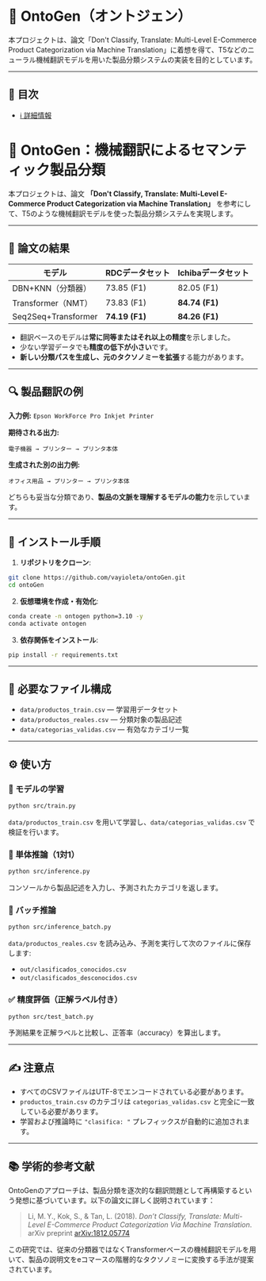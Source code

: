 # 🧠 OntoGen（オントジェン）

本プロジェクトは、論文「Don't Classify, Translate: Multi-Level E-Commerce Product Categorization via Machine Translation」に着想を得て、T5などのニューラル機械翻訳モデルを用いた製品分類システムの実装を目的としています。

---

## 🧭 目次

* [ℹ️ 詳細情報](/docs/model.md)

# 🧠 OntoGen：機械翻訳によるセマンティック製品分類

本プロジェクトは、論文 **「Don't Classify, Translate: Multi-Level E-Commerce Product Categorization via Machine Translation」** を参考にして、T5のような機械翻訳モデルを使った製品分類システムを実現します。

---

## 📑 論文の結果

| モデル                 | RDCデータセット      | Ichibaデータセット   |
| ------------------- | -------------- | -------------- |
| DBN+KNN（分類器）        | 73.85 (F1)     | 82.05 (F1)     |
| Transformer（NMT）    | 73.83 (F1)     | **84.74 (F1)** |
| Seq2Seq+Transformer | **74.19 (F1)** | **84.26 (F1)** |

* 翻訳ベースのモデルは**常に同等またはそれ以上の精度**を示しました。
* 少ない学習データでも**精度の低下が小さい**です。
* **新しい分類パスを生成し、元のタクソノミーを拡張**する能力があります。

---

## 🔍 製品翻訳の例

**入力例:**
`Epson WorkForce Pro Inkjet Printer`

**期待される出力:**

```
電子機器 → プリンター → プリンタ本体
```

**生成された別の出力例:**

```
オフィス用品 → プリンター → プリンタ本体
```

どちらも妥当な分類であり、**製品の文脈を理解するモデルの能力**を示しています。

---

## 🚀 インストール手順

1. **リポジトリをクローン**:

```bash
git clone https://github.com/vayioleta/ontoGen.git
cd ontoGen
```

2. **仮想環境を作成・有効化**:

```bash
conda create -n ontogen python=3.10 -y
conda activate ontogen
```

3. **依存関係をインストール**:

```bash
pip install -r requirements.txt
```

---

## 📂 必要なファイル構成

* `data/productos_train.csv` — 学習用データセット
* `data/productos_reales.csv` — 分類対象の製品記述
* `data/categorias_validas.csv` — 有効なカテゴリ一覧

---

## ⚙️ 使い方

### 🔧 モデルの学習

```bash
python src/train.py
```

`data/productos_train.csv` を用いて学習し、`data/categorias_validas.csv` で検証を行います。

### 🔎 単体推論（1対1）

```bash
python src/inference.py
```

コンソールから製品記述を入力し、予測されたカテゴリを返します。

### 🧪 バッチ推論

```bash
python src/inference_batch.py
```

`data/productos_reales.csv` を読み込み、予測を実行して次のファイルに保存します:

* `out/clasificados_conocidos.csv`
* `out/clasificados_desconocidos.csv`

### ✅ 精度評価（正解ラベル付き）

```bash
python src/test_batch.py
```

予測結果を正解ラベルと比較し、正答率（accuracy）を算出します。

---

## ✍️ 注意点

* すべてのCSVファイルはUTF-8でエンコードされている必要があります。
* `productos_train.csv` のカテゴリは `categorias_validas.csv` と完全に一致している必要があります。
* 学習および推論時に `"clasifica: "` プレフィックスが自動的に追加されます。

---

## 📚 学術的参考文献

OntoGenのアプローチは、製品分類を逐次的な翻訳問題として再構築するという発想に基づいています。以下の論文に詳しく説明されています：

> Li, M. Y., Kok, S., & Tan, L. (2018).
> *Don’t Classify, Translate: Multi-Level E-Commerce Product Categorization Via Machine Translation*.
> arXiv preprint [arXiv:1812.05774](https://arxiv.org/abs/1812.05774)

この研究では、従来の分類器ではなくTransformerベースの機械翻訳モデルを用いて、製品の説明文をeコマースの階層的なタクソノミーに変換する手法が提案されています。
